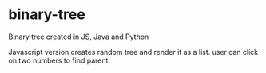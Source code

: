 # binary-tree
Binary tree created in JS, Java and Python

Javascript version creates random tree and render it as a list. user can click on two numbers to find parent. 
